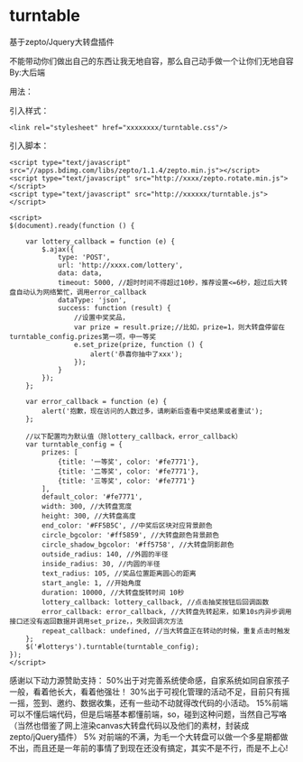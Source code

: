 # turntable
基于zepto/Jquery大转盘插件

不能带动你们做出自己的东西让我无地自容，那么自己动手做一个让你们无地自容 By:大后端

用法：



引入样式：
```
<link rel="stylesheet" href="xxxxxxxx/turntable.css"/>
```
引入脚本：
```
<script type="text/javascript" src="//apps.bdimg.com/libs/zepto/1.1.4/zepto.min.js"></script>
<script type="text/javascript" src="http://xxxx/zepto.rotate.min.js"></script>
<script type="text/javascript" src="http://xxxxxx/turntable.js"></script>
```
```
<script>
$(document).ready(function () {

    var lottery_callback = function (e) {
        $.ajax({
            type: 'POST',
            url: 'http://xxxx.com/lottery',
            data: data,
            timeout: 5000, //超时时间不得超过10秒，推荐设置<=6秒，超过后大转盘自动认为网络繁忙，调用error_callback
            dataType: 'json',
            success: function (result) {
                //设置中奖奖品，
                var prize = result.prize;//比如，prize=1，则大转盘停留在 turntable_config.prizes第一项，中一等奖
                e.set_prize(prize, function () {
                    alert('恭喜你抽中了xxx');
                });
            }
        });
    };

    var error_callback = function (e) {
        alert('抱歉，现在访问的人数过多，请刷新后查看中奖结果或者重试');
    };
    
    //以下配置均为默认值（除lottery_callback，error_callback）
    var turntable_config = {
        prizes: [
            {title: '一等奖', color: '#fe7771'},
            {title: '二等奖', color: '#fe7771'},
            {title: '三等奖', color: '#fe7771'}
        ],
        default_color: '#fe7771',
        width: 300, //大转盘宽度
        height: 300, //大转盘高度
        end_color: '#FF5B5C', //中奖后区块对应背景颜色
        circle_bgcolor: '#ff5859', //大转盘颜色背景颜色
        circle_shadow_bgcolor: '#ff5758', //大转盘阴影颜色
        outside_radius: 140, //外圆的半径
        inside_radius: 30, //内圆的半径
        text_radius: 105, //奖品位置距离圆心的距离
        start_angle: 1, //开始角度
        duration: 10000, //大转盘旋转时间 10秒
        lottery_callback: lottery_callback, //点击抽奖按钮后回调函数
        error_callback: error_callback, //大转盘先转起来，如果10s内异步调用接口还没有返回数据并调用set_prize，，失败回调次方法
        repeat_callback: undefined, //当大转盘正在转动的时候，重复点击时触发
    };
    $('#lotterys').turntable(turntable_config);
});
</script>
```


感谢以下动力源赞助支持：
50%出于对完善系统使命感，自家系统如同自家孩子一般，看着他长大，看着他强壮！
30%出于可视化管理的活动不足，目前只有摇一摇，签到、邀约、数据收集，还有一些动不动就得改代码的小活动。
15%前端可以不懂后端代码，但是后端基本都懂前端，so，碰到这种问题，当然自己写咯（当然也借鉴了网上渲染canvas大转盘代码以及他们的素材，封装成zepto/jQuery插件）
5% 对前端的不满，为毛一个大转盘可以做一个多星期都做不出，而且还是一年前的事情了到现在还没有搞定，其实不是不行，而是不上心!